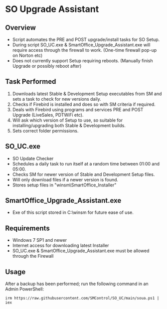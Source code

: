 # SO Upgrade Assistant

## Overview

- Script automates the PRE and POST upgrade/install tasks for SO Setup.
- During script SO_UC.exe & SmartOffice_Upgrade_Assistant.exe will require access through the firewall to work. (One-time firewall pop-up on Norton etc)
- Does not currently support Setup requiring reboots. (Manually finish Upgrade or possibly reboot after)

## Task Performed

1. Downloads latest Stable & Development Setup executables from SM and sets a task to check for new versions daily.
2. Checks if Firebird is installed and does so with SM criteria if required.
3. Deals with Firebird using programs and services PRE and POST Upgrade (LiveSales, PDTWiFi etc).
4. Will ask which version of Setup to use, so suitable for installing/upgrading both Stable & Development builds.
5. Sets correct folder permissions.

## SO_UC.exe

- SO Update Checker
- Schedules a daily task to run itself at a random time between 01:00 and 05:00.
- Checks SM for newer version of Stable and Development Setup files.
- Will only download files if a newer version is found.
- Stores setup files in "winsm\SmartOffice_Installer"

## SmartOffice_Upgrade_Assistant.exe
- Exe of this script stored in C:\winsm for future ease of use.

## Requirements

- Windows 7 SP1 and newer
- Internet access for downloading latest Installer
- SO_UC.exe & SmartOffice_Upgrade_Assistant.exe must be allowed through the Firewall

## Usage

After a backup has been performed; run the following command in an Admin PowerShell:
```
irm https://raw.githubusercontent.com/SMControl/SO_UC/main/soua.ps1 | iex
```
